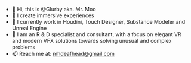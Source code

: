 - 👋 Hi, this is @Glurby aka. Mr. Moo
- 👀 I create immersive experiences
- 🌱 I currently work in Houdini, Touch Designer, Substance Modeler and Unreal Engine
- 💞️ I am an R & D specialist and consultant, with a focus on elegant VR and modern VFX solutions towards solving unusual and complex problems
- 📫 Reach me at: mhdeafhead@gmail.com

<!---
Glurby/Glurby is a ✨ special ✨ repository because its `README.md` (this file) appears on your GitHub profile.
You can click the Preview link to take a look at your changes.
--->
